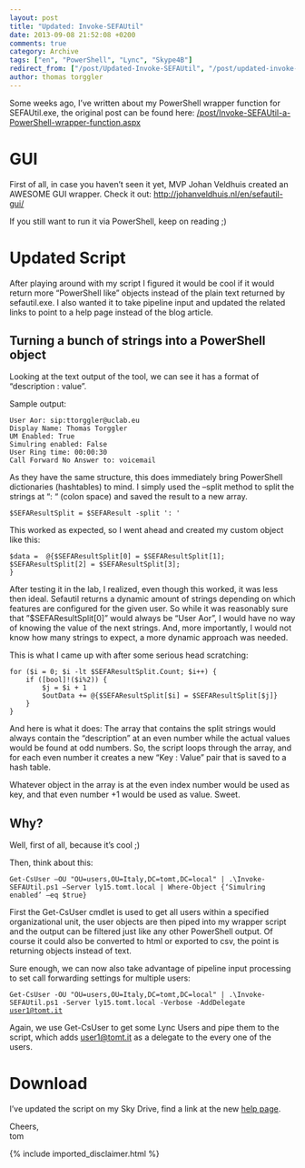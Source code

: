 ```yaml
---
layout: post
title: "Updated: Invoke-SEFAUtil"
date: 2013-09-08 21:52:08 +0200
comments: true
category: Archive
tags: ["en", "PowerShell", "Lync", "Skype4B"]
redirect_from: ["/post/Updated-Invoke-SEFAUtil", "/post/updated-invoke-sefautil"]
author: thomas torggler
---
```

<!-- more -->
<p>Some weeks ago, I’ve written about my PowerShell wrapper function for SEFAUtil.exe, the original post can be found here: <a title="/post/Invoke-SEFAUtil-a-PowerShell-wrapper-function.aspx" href="/post/Invoke-SEFAUtil-a-PowerShell-wrapper-function.aspx">/post/Invoke-SEFAUtil-a-PowerShell-wrapper-function.aspx</a></p>  <h1>GUI</h1>  <p>First of all, in case you haven’t seen it yet, MVP Johan Veldhuis created an AWESOME GUI wrapper. Check it out: <a title="http://johanveldhuis.nl/en/sefautil-gui/" href="http://johanveldhuis.nl/en/sefautil-gui/">http://johanveldhuis.nl/en/sefautil-gui/</a></p>  <p>If you still want to run it via PowerShell, keep on reading ;)</p>  <h1></h1>  <h1>Updated Script</h1>  <p>After playing around with my script I figured it would be cool if it would return more “PowerShell like” objects instead of the plain text returned by sefautil.exe. I also wanted it to take pipeline input and updated the related links to point to a help page instead of the blog article. </p>  <h2></h2>  <h2>Turning a bunch of strings into a PowerShell object</h2>  <p>Looking at the text output of the tool, we can see it has a format of “description : value”. </p>  <p>Sample output:</p>  <p><code>User Aor: sip:ttorggler@uclab.eu      <br />Display Name: Thomas Torggler       <br />UM Enabled: True       <br />Simulring enabled: False       <br />User Ring time: 00:00:30       <br />Call Forward No Answer to: voicemail</code></p>  <p>As they have the same structure, this does immediately bring PowerShell dictionaries (hashtables) to mind. I simply used the –split method to split the strings at “: “ (colon space) and saved the result to a new array.</p>  <p><code>$SEFAResultSplit = $SEFAResult -split ': '</code></p>  <p>This worked as expected, so I went ahead and created my custom object like this:</p>  <p><code>$data =&#160; @{$SEFAResultSplit[0] = $SEFAResultSplit[1];      <br />$SEFAResultSplit[2] = $SEFAResultSplit[3];       <br />}</code></p>  <p>After testing it in the lab, I realized, even though this worked, it was less then ideal. Sefautil returns a dynamic amount of strings depending on which features are configured for the given user. So while it was reasonably sure that ”$SEFAResultSplit[0]” would always be “User Aor”, I would have no way of knowing the value of the next strings. And, more importantly, I would not know how many strings to expect, a more dynamic approach was needed.</p>  <p>This is what I came up with after some serious head scratching:</p>  <p><code>for ($i = 0; $i -lt $SEFAResultSplit.Count; $i++) {      <br />&#160;&#160;&#160; if ([bool]!($i%2)) {       <br />&#160;&#160;&#160;&#160;&#160;&#160;&#160; $j = $i + 1       <br />&#160;&#160;&#160;&#160;&#160;&#160;&#160; $outData += @{$SEFAResultSplit[$i] = $SEFAResultSplit[$j]}       <br />&#160;&#160;&#160; }       <br />}</code></p>  <p>And here is what it does: The array that contains the split strings would always contain the “description” at an even number while the actual values would be found at odd numbers. So, the script loops through the array, and for each even number it creates a new “Key : Value” pair that is saved to a hash table. </p>  <p>Whatever object in the array is at the even index number would be used as key, and that even number +1 would be used as value. Sweet.</p>  <h2></h2>  <h2>Why?</h2>  <p>Well, first of all, because it’s cool ;)</p>  <p>Then, think about this:</p>  <p><code>Get-CsUser –OU &quot;OU=users,OU=Italy,DC=tomt,DC=local&quot; | .\Invoke-SEFAUtil.ps1 –Server ly15.tomt.local | Where-Object {‘Simulring enabled’ –eq $true}</code></p>  <p>First the Get-CsUser cmdlet is used to get all users within a specified organizational unit, the user objects are then piped into my wrapper script and the output can be filtered just like any other PowerShell output. Of course it could also be converted to html or exported to csv, the point is returning objects instead of text.</p>  <p>Sure enough, we can now also take advantage of pipeline input processing to set call forwarding settings for multiple users:</p>  <p><code>Get-CsUser -OU &quot;OU=users,OU=Italy,DC=tomt,DC=local&quot; | .\Invoke-SEFAUtil.ps1 -Server ly15.tomt.local -Verbose -AddDelegate <a href="mailto:user1@tomt.it">user1@tomt.it</a></code></p>  <p>Again, we use Get-CsUser to get some Lync Users and pipe them to the script, which adds <a href="mailto:user1@tomt.it">user1@tomt.it</a> as a delegate to the every one of the users. </p>  <h1>Download</h1>  <p>I’ve updated the script on my Sky Drive, find a link at the new <a href="/page/PS-Invoke-SEFAUtilps1.aspx" target="_blank">help page</a>.</p>  <p>Cheers,    <br />tom</p>
{% include imported_disclaimer.html %}
